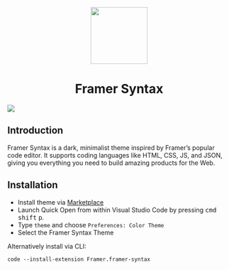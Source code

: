 
<p align="center">
  <img src="https://946663360620-us-east-1-static-files.s3.amazonaws.com/syntax/logo.png" width="128" height="128"/>
</p>
<h1 align="center">Framer Syntax</h1>

<img src="https://946663360620-us-east-1-static-files.s3.amazonaws.com/syntax/vsc.png" />

## Introduction

Framer Syntax is a dark, minimalist theme inspired by Framer’s popular code editor. It supports coding languages like HTML, CSS, JS, and JSON, giving you everything you need to build amazing products for the Web.

## Installation

- Install theme via [Marketplace](https://marketplace.visualstudio.com/items?itemName=Framer.framer-syntax)
- Launch Quick Open from within Visual Studio Code by pressing <kbd>cmd</kbd> <kbd>shift</kbd> <kbd>p</kbd>. 
- Type `theme` and choose `Preferences: Color Theme`
- Select the Framer Syntax Theme

Alternatively install via CLI:
```
code --install-extension Framer.framer-syntax
```
